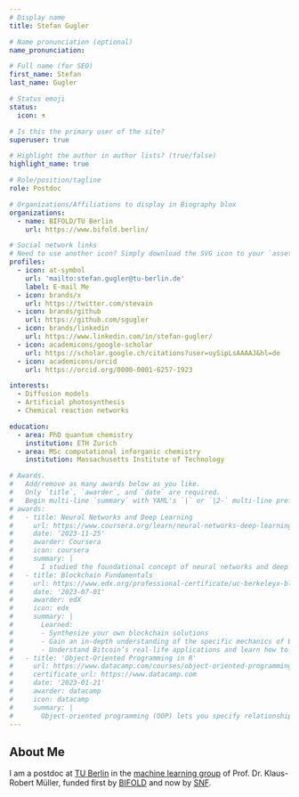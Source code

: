 ```yaml
---
# Display name
title: Stefan Gugler

# Name pronunciation (optional)
name_pronunciation:

# Full name (for SEO)
first_name: Stefan
last_name: Gugler

# Status emoji
status:
  icon: ⚗️

# Is this the primary user of the site?
superuser: true

# Highlight the author in author lists? (true/false)
highlight_name: true

# Role/position/tagline
role: Postdoc

# Organizations/Affiliations to display in Biography blox
organizations:
  - name: BIFOLD/TU Berlin
    url: https://www.bifold.berlin/

# Social network links
# Need to use another icon? Simply download the SVG icon to your `assets/media/icons/` folder.
profiles:
  - icon: at-symbol
    url: 'mailto:stefan.gugler@tu-berlin.de'
    label: E-mail Me
  - icon: brands/x
    url: https://twitter.com/stevain
  - icon: brands/github
    url: https://github.com/sgugler
  - icon: brands/linkedin
    url: https://www.linkedin.com/in/stefan-gugler/
  - icon: academicons/google-scholar
    url: https://scholar.google.ch/citations?user=uySipLsAAAAJ&hl=de
  - icon: academicons/orcid
    url: https://orcid.org/0000-0001-6257-1923

interests:
  - Diffusion models
  - Artificial photosynthesis
  - Chemical reaction networks

education:
  - area: PhD quantum chemistry
    institution: ETH Zurich
  - area: MSc computational inforganic chemistry
    institution: Massachusetts Institute of Technology

# Awards.
#   Add/remove as many awards below as you like.
#   Only `title`, `awarder`, and `date` are required.
#   Begin multi-line `summary` with YAML's `|` or `|2-` multi-line prefix and indent 2 spaces below.
# awards:
#   - title: Neural Networks and Deep Learning
#     url: https://www.coursera.org/learn/neural-networks-deep-learning
#     date: '2023-11-25'
#     awarder: Coursera
#     icon: coursera
#     summary: |
#       I studied the foundational concept of neural networks and deep learning. By the end, I was familiar with the significant technological trends driving the rise of deep learning; build, train, and apply fully connected deep neural networks; implement efficient (vectorized) neural networks; identify key parameters in a neural network’s architecture; and apply deep learning to your own applications.
#   - title: Blockchain Fundamentals
#     url: https://www.edx.org/professional-certificate/uc-berkeleyx-blockchain-fundamentals
#     date: '2023-07-01'
#     awarder: edX
#     icon: edx
#     summary: |
#       Learned:
#       - Synthesize your own blockchain solutions
#       - Gain an in-depth understanding of the specific mechanics of Bitcoin
#       - Understand Bitcoin’s real-life applications and learn how to attack and destroy Bitcoin, Ethereum, smart contracts and Dapps, and alternatives to Bitcoin’s Proof-of-Work consensus algorithm
#   - title: 'Object-Oriented Programming in R'
#     url: https://www.datacamp.com/courses/object-oriented-programming-with-s3-and-r6-in-r
#     certificate_url: https://www.datacamp.com
#     date: '2023-01-21'
#     awarder: datacamp
#     icon: datacamp
#     summary: |
#       Object-oriented programming (OOP) lets you specify relationships between functions and the objects that they can act on, helping you manage complexity in your code. This is an intermediate level course, providing an introduction to OOP, using the S3 and R6 systems. S3 is a great day-to-day R programming tool that simplifies some of the functions that you write. R6 is especially useful for industry-specific analyses, working with web APIs, and building GUIs.
---
```


## About Me

I am a postdoc at [TU Berlin](https://www.tu.berlin/) in the [machine learning group](https://web.ml.tu-berlin.de/) of Prof. Dr. Klaus-Robert Müller, funded first by [BIFOLD](https://www.bifold.berlin/) and now by [SNF](https://www.snf.ch/en).


